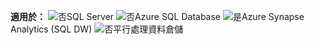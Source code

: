 <Token>**適用於：** ![否](media/no.png)SQL Server ![否](media/no.png)Azure SQL Database ![是](media/yes.png)Azure Synapse Analytics (SQL DW) ![否](media/no.png)平行處理資料倉儲 </Token>

